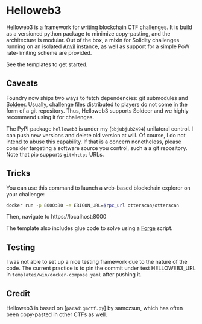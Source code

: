 # Helloweb3

Helloweb3 is a framework for writing blockchain CTF challenges.
It is build as a versioned python package to minimize copy-pasting,
and the architecture is modular.
Out of the box, a mixin for Solidity challenges running on an isolated [Anvil] instance,
as well as support for a simple PoW rate-limiting scheme are provided.

See the templates to get started.

## Caveats

Foundry now ships two ways to fetch dependencies: git submodules and [Soldeer].
Usually, challenge files distributed to players do not come in the form of a git repository.
Thus, Helloweb3 supports Soldeer and we highly recommend using it for challenges.

[Soldeer]: https://book.getfoundry.sh/projects/soldeer

The PyPI package `helloweb3` is under my (`bbjubjub2494`) unilateral control.
I can push new versions and delete old version at will.
Of course, I do not intend to abuse this capability.
If that is a concern nonetheless, please consider targeting a software source you control, such a a git repository.
Note that pip supports `git+https` URLs.

## Tricks
You can use this command to launch a web-based blockchain explorer on your challenge:
```sh
docker run -p 8000:80 -e ERIGON_URL=$rpc_url otterscan/otterscan
```
Then, navigate to https://localhost:8000

The template also includes glue code to solve using a [Forge] script.

[Anvil]: https://book.getfoundry.sh/anvil/
[Forge]: https://book.getfoundry.sh/forge/

## Testing

I was not able to set up a nice testing framework due to the nature of the code.
The current practice is to pin the commit under test HELLOWEB3_URL in `templates/win/docker-compose.yaml` after pushing it.

## Credit

Helloweb3 is based on [`paradigmctf.py`] by samczsun, which has often been copy-pasted in other CTFs as well.

[paradigmctf.py]: https://github.com/paradigmxyz/paradigm-ctf-infrastructure/tree/main/paradigmctf.py
